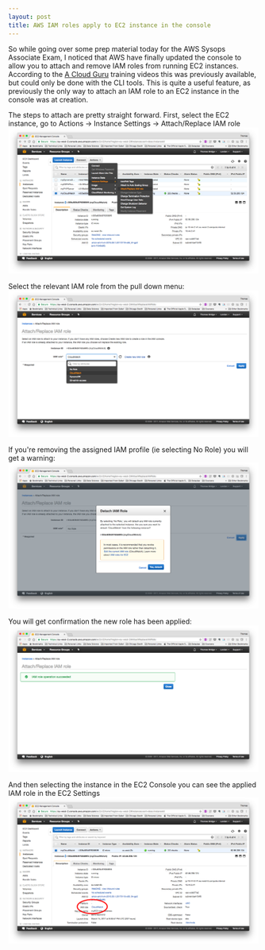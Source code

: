 ```yaml
---
layout: post
title: AWS IAM roles apply to EC2 instance in the console
---
```


So while going over some prep material today for the AWS Sysops Associate Exam, I noticed that AWS have finally updated the console to allow
you to attach and remove IAM roles from running EC2 instances.    According to the [A Cloud Guru](http://acloud.guru) training videos this 
was previously available, but could only be done with the CLI tools.   This is quite a useful feature, as previously the only way to attach an IAM
role to an EC2 instance in the console was at creation.

The steps to attach are pretty straight forward.   First, select the EC2 instance, go to Actions -> Instance Settings -> Attach/Replace IAM role
![Menu](/img/aws-iam/aws-iam-console-1.png)

Select the relevant IAM role from the pull down menu:
![Pull Down](/img/aws-iam/aws-iam-console-2.png)

If you're removing the assigned IAM profile (ie selecting No Role) you will get a warning:
![Warning!](/img/aws-iam/aws-iam-console-3.png)

You will get confirmation the new role has been applied:
![Confirmation](/img/aws-iam/aws-iam-console-4.png)

And then selecting the instance in the EC2 Console you can see the applied IAM role in the EC2 Settings
![EC2 Console](/img/aws-iam/aws-iam-console-5.png)

